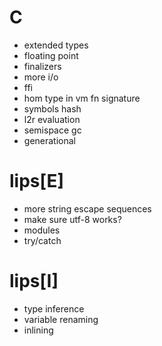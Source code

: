 # C
- extended types
- floating point
- finalizers
- more i/o
- ffi
- hom type in vm fn signature
- symbols hash
- l2r evaluation
- semispace gc
- generational

# lips[E]
- more string escape sequences
- make sure utf-8 works?
- modules
- try/catch

# lips[I]
- type inference
- variable renaming
- inlining
